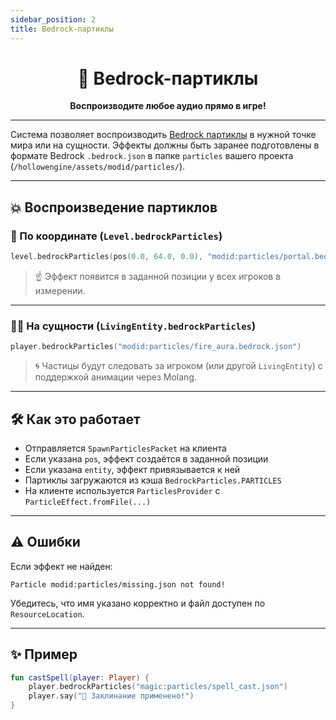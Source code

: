 ```yaml
---
sidebar_position: 2
title: Bedrock-партиклы
---
```


<div align="center">

# 🌌 Bedrock-партиклы

**Воспроизводите любое аудио прямо в игре!**

<TitleImg id='particles' />

---

</div>

Система позволяет воспроизводить [Bedrock партиклы](https://learn.microsoft.com/en-us/minecraft/creator/reference/content/particlesreference/) в нужной точке мира или на сущности. Эффекты должны быть заранее подготовлены в формате Bedrock `.bedrock.json` в папке `particles` вашего проекта (`/hollowengine/assets/modid/particles/`).

---

## 💥 Воспроизведение партиклов

### 📍 По координате (`Level.bedrockParticles`)

```kotlin
level.bedrockParticles(pos(0.0, 64.0, 0.0), "modid:particles/portal.bedrock.json")
```

> ☝️ Эффект появится в заданной позиции у всех игроков в измерении.

---

### 🧍‍♂️ На сущности (`LivingEntity.bedrockParticles`)

```kotlin
player.bedrockParticles("modid:particles/fire_aura.bedrock.json")
```

> 🌀 Частицы будут следовать за игроком (или другой `LivingEntity`) с поддержкой анимации через Molang.

---

## 🛠️ Как это работает

* Отправляется `SpawnParticlesPacket` на клиента
* Если указана `pos`, эффект создаётся в заданной позиции
* Если указана `entity`, эффект привязывается к ней
* Партиклы загружаются из кэша `BedrockParticles.PARTICLES`
* На клиенте используется `ParticlesProvider` с `ParticleEffect.fromFile(...)`

---

## ⚠️ Ошибки

Если эффект не найден:

```
Particle modid:particles/missing.json not found!
```

Убедитесь, что имя указано корректно и файл доступен по `ResourceLocation`.

---

## ✨ Пример

```kotlin
fun castSpell(player: Player) {
    player.bedrockParticles("magic:particles/spell_cast.json")
    player.say("💫 Заклинание применено!")
}
```
